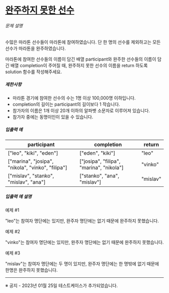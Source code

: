 # [완주하지 못한 선수](https://school.programmers.co.kr/learn/courses/30/lessons/42576)


###### 문제 설명


수많은 마라톤 선수들이 마라톤에 참여하였습니다. 단 한 명의 선수를 제외하고는 모든 선수가 마라톤을 완주하였습니다.


마라톤에 참여한 선수들의 이름이 담긴 배열 participant와 완주한 선수들의 이름이 담긴 배열 completion이 주어질 때, 완주하지 못한 선수의 이름을 return 하도록 solution 함수를 작성해주세요.


##### 제한사항


* 마라톤 경기에 참여한 선수의 수는 1명 이상 100,000명 이하입니다.
* completion의 길이는 participant의 길이보다 1 작습니다.
* 참가자의 이름은 1개 이상 20개 이하의 알파벳 소문자로 이루어져 있습니다.
* 참가자 중에는 동명이인이 있을 수 있습니다.


##### 입출력 예




| participant | completion | return |
| --- | --- | --- |
| \["leo", "kiki", "eden"] | \["eden", "kiki"] | "leo" |
| \["marina", "josipa", "nikola", "vinko", "filipa"] | \["josipa", "filipa", "marina", "nikola"] | "vinko" |
| \["mislav", "stanko", "mislav", "ana"] | \["stanko", "ana", "mislav"] | "mislav" |


##### 입출력 예 설명


예제 \#1  

"leo"는 참여자 명단에는 있지만, 완주자 명단에는 없기 때문에 완주하지 못했습니다.


예제 \#2  

"vinko"는 참여자 명단에는 있지만, 완주자 명단에는 없기 때문에 완주하지 못했습니다.


예제 \#3  

"mislav"는 참여자 명단에는 두 명이 있지만, 완주자 명단에는 한 명밖에 없기 때문에 한명은 완주하지 못했습니다.




---


※ 공지 \- 2023년 01월 25일 테스트케이스가 추가되었습니다.



